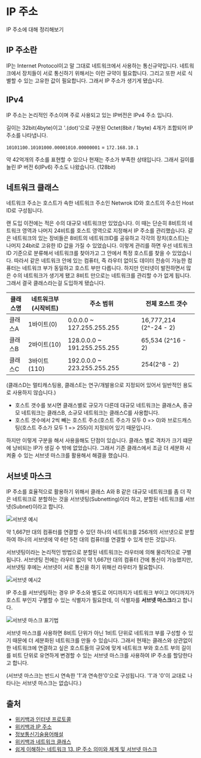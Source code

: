 # IP 주소

IP 주소에 대해 정리해보기

## IP 주소란

IP는 Internet Protocol이고 말 그대로 네트워크에서 사용하는 통신규약입니다.
네트워크에서 장치들이 서로 통신하기 위해서는 이런 규약이 필요합니다. 그리고 또한 서로 식별할 수 있는 고유한 값이 필요합니다.
그래서 IP 주소가 생기게 됐습니다.

## IPv4
IP 주소는 논리적인 주소이며 주로 사용되고 있는 IP버전은 IPv4 주소 입니다.

길이는 32bit(4byte)이고 '.(dot)'으로 구분된 Octet(8bit / 1byte) 4개가 조합되어 IP주소를 나타냅니다.

`10101100.10101000.00001010.00000001` = `172.168.10.1`

약 42억개의 주소를 표현할 수 있으나 현재는 주소가 부족한 상태입니다. 그래서 길이를 늘린 IP 버전 6(IPv6) 주소도 나왔습니다. (128bit)

## 네트워크 클래스

네트워크 주소는 호스트가 속한 네트워크 주소인 Netwrok ID와 호스트의 주소인 Host ID로 구성됩니다.

랜 도입 이전에는 적은 수의 대규모 네트워크만 있었습니다. 이 때는 단순히 8비트의 네트워크 영역과 나머지 24비트를 호스트 영역으로 지정해서 IP 주소를 관리했습니다. 같은 네트워크의 있는 장비들은 8비트의 네트워크ID를 공유하고 각각의 장치(호스트)는 나머지 24bit로 고유한 ID 값을 가질 수 있었습니다. 이렇게 관리를 하면 우선 네트워크ID 기준으로 분류해서 네트워크를 찾아가고 그 안에서 특정 호스트를 찾을 수 있었습니다. 따라서 같은 네트워크 안에 있는 컴퓨터, 즉 라우터 없이도 데이터 전송이 가능한 컴퓨터는 네트워크 부가 동일하고 호스트 부만 다릅니다. 하지만 인터넷이 발전하면서 많은 수의 네트워크가 생기게 됐고 8비트 만으로는 네트워크를 관리할 수가 없게 됩니다. 그래서 결국 클래스라는걸 도입하게 됐습니다.

|클래스명|네트워크부(시작비트)|주소 범위|전체 호스트 갯수|
|-|-|-|-|
|클래스A|1바이트(0)|0.0.0.0 ~ 127.255.255.255|16,777,214 (2^-24 - 2)|
|클래스B|2바이트(10)|128.0.0.0 ~ 191.255.255.255|65,534 (2^16 - 2)|
|클래스C|3바이트(110)|192.0.0.0 ~ 223.255.255.255|254(2^8 - 2)|

(클래스D는 멀티캐스팅용, 클래스E는 연구/개발용으로 지정되어 있어서 일반적인 용도로 사용하지 않습니다.)

- 호스트 갯수를 보시면 클래스별로 규모가 다른데 대규모 네트워크는 클래스A, 중규모 네트워크는 클래스B, 소규모 네트워크는 클래스C를 사용합니다.
- 호스트 갯수에서 2씩 빼는 호스트 주소(호스트 주소가 모두 0 => 0)와 브로드캐스팅(호스트 주소가 모두 1 => 255)이 지정되어 있기 때문입니다.

하지만 이렇게 구분을 해서 사용을해도 단점이 있습니다. 클래스 별로 격차가 크기 떄문에 낭비되는 IP가 생길 수 밖에 없었습니다. 그래서 기존 클래스에서 조금 더 세분화 시켜줄 수 있는 서브넷 마스크를 활용해서 해결을 했습니다.

## 서브넷 마스크

IP 주소를 효율적으로 활용하기 위해서 클래스 A와 B 같은 대규모 네트워크를 좀 더 작은 네트워크로 분할하는 것을 서브넷팅(Subnetting)이라 하고, 분할된 네트워크를 서브넷(Subnet)이라고 합니다.

![서브넷 예시](https://img1.daumcdn.net/thumb/R1280x0/?scode=mtistory2&fname=https%3A%2F%2Fblog.kakaocdn.net%2Fdn%2FbLDjgW%2FbtqNU2Cuug8%2F02uFH1sdsBsygX5K8oWUT0%2Fimg.png)

약 1,667만 대의 컴퓨터를 연결할 수 있던 하나의 네트워크를 256개의 서브넷으로 분할하여 하나의 서브넷에 약 6만 5천 대의 컴퓨터를 연결할 수 있게 만든 것입니다.

서브넷팅이라는 논리적인 방법으로 분할된 네트워크는 라우터에 의해 물리적으로 구별됩니다.
서브넷팅 전에는 라우터 없이 약 1,667만 대의 컴퓨터 간에 통신이 가능했지만, 서브넷팅 후에는 서브넷이 서로 통신을 하기 위해선 라우터가 필요합니다.

![서브넷 예시2](https://img1.daumcdn.net/thumb/R1280x0/?scode=mtistory2&fname=https%3A%2F%2Fblog.kakaocdn.net%2Fdn%2FF4v9U%2FbtqNQ3B9RZe%2FwrekukTJGap7CaLED5Q8qK%2Fimg.png)

IP 주소를 서브넷팅하는 경우 IP 주소와 별도로 어디까지가 네트워크 부이고 어디까지가 호스트 부인지 구별할 수 있는 식별자가 필요한데, 이 식별자를 **서브넷 마스크**라고 합니다.

![서브넷 마스크 표기법](https://img1.daumcdn.net/thumb/R1280x0/?scode=mtistory2&fname=https%3A%2F%2Fblog.kakaocdn.net%2Fdn%2Fbh762H%2FbtqNRI5EK9R%2FKCrxAYpRDFkLphQmZtCRHK%2Fimg.png)

서브넷 마스크를 사용하면 8비트 단위가 아닌 1비트 단위로 네트워크 부를 구성할 수 있기 때문에 더 세분화된 네트워크를 만들 수 있습니다. 그래서 현재는 클래스와 상관없이 한 네트워크에 연결하고 싶은 호스트들의 규모에 맞게 네트워크 부와 호스트 부의 길이를 비트 단위로 유연하게 변경할 수 있는 서브넷 마스크를 사용하여 IP 주소를 할당한다고 합니다.

(서브넷 마스크는 반드시 연속한 '1'과 연속한'0'으로 구성됩니다. '1'과 '0'이 교대로 나타나는 서브넷 마스크는 없습니다.)

## 출처
- [위키백과 인터넷 프로토콜](https://ko.wikipedia.org/wiki/%EC%9D%B8%ED%84%B0%EB%84%B7_%ED%94%84%EB%A1%9C%ED%86%A0%EC%BD%9C)
- [위키백과 IP 주소](https://ko.wikipedia.org/wiki/IP_%EC%A3%BC%EC%86%8C)
- [정보통신기술용어해설](http://www.ktword.co.kr/test/view/view.php?m_temp1=194)
- [위키백과 네트워크 클래스](https://ko.wikipedia.org/wiki/%EB%84%A4%ED%8A%B8%EC%9B%8C%ED%81%AC_%ED%81%B4%EB%9E%98%EC%8A%A4)
- [쉽게 이해하는 네트워크 13. IP 주소 의미와 체계 및 서브넷 마스크](https://better-together.tistory.com/118)
